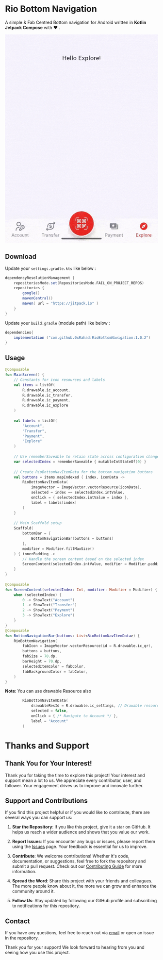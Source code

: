 # Rio Bottom Navigation

A simple & Fab Centred Bottom navigation for Android written in **Kotlin Jetpack Compose** with ♥ .

![](https://github.com/0xRahad/RioBottomNavigation/blob/main/my.gif)


## Download

Update your `settings.gradle.kts` like below :

```groovy
dependencyResolutionManagement {
    repositoriesMode.set(RepositoriesMode.FAIL_ON_PROJECT_REPOS)
    repositories {
        google()
        mavenCentral()
        maven( url = "https://jitpack.io" )
    }
}
```

Update your `build.gradle` (module path) like below :

```groovy
dependencies{
    implementation ("com.github.0xRahad:RioBottomNavigation:1.0.2")
}
```


## Usage

```kotlin
@Composable
fun MainScreen() {
    // Constants for icon resources and labels
    val items = listOf(
        R.drawable.ic_account,
        R.drawable.ic_transfer,
        R.drawable.ic_payment,
        R.drawable.ic_explore
    )

    val labels = listOf(
        "Account",
        "Transfer",
        "Payment",
        "Explore"
    )

    // Use rememberSaveable to retain state across configuration changes
    var selectedIndex = rememberSaveable { mutableIntStateOf(0) }

    // Create RioBottomNavItemData for the bottom navigation buttons
    val buttons = items.mapIndexed { index, iconData ->
        RioBottomNavItemData(
            imageVector = ImageVector.vectorResource(iconData),
            selected = index == selectedIndex.intValue,
            onClick = { selectedIndex.intValue = index },
            label = labels[index]
        )
    }

    // Main Scaffold setup
    Scaffold(
        bottomBar = {
            BottomNavigationBar(buttons = buttons)
        },
        modifier = Modifier.fillMaxSize()
    ) { innerPadding ->
        // Handle the screen content based on the selected index
        ScreenContent(selectedIndex.intValue, modifier = Modifier.padding(innerPadding))
    }
}

@Composable
fun ScreenContent(selectedIndex: Int, modifier: Modifier = Modifier) {
    when (selectedIndex) {
        0 -> ShowText("Account")
        1 -> ShowText("Transfer")
        2 -> ShowText("Payment")
        3 -> ShowText("Explore")
    }
}
@Composable
fun BottomNavigationBar(buttons: List<RioBottomNavItemData>) {
    RioBottomNavigation(
        fabIcon = ImageVector.vectorResource(id = R.drawable.ic_qr),
        buttons = buttons,
        fabSize = 70.dp,
        barHeight = 70.dp,
        selectedItemColor = fabColor,
        fabBackgroundColor = fabColor,
    )
}
```

<b>Note: </b>
You can use drawable Resource also

```kotlin
        RioBottomNavItemData(
            drawableResId = R.drawable.ic_settings, // Drawable resource example
            selected = false,
            onClick = { /* Navigate to Account */ },
            label = "Account"
        )

```



# Thanks and Support

## Thank You for Your Interest!

Thank you for taking the time to explore this project! Your interest and support mean a lot to us. We appreciate every contributor, user, and follower. Your engagement drives us to improve and innovate further.

## Support and Contributions

If you find this project helpful or if you would like to contribute, there are several ways you can support us:

1. **Star the Repository**: If you like this project, give it a star on GitHub. It helps us reach a wider audience and shows that you value our work.

2. **Report Issues**: If you encounter any bugs or issues, please report them using the [Issues](https://github.com/yourusername/yourproject/issues) page. Your feedback is essential for us to improve.

3. **Contribute**: We welcome contributions! Whether it's code, documentation, or suggestions, feel free to fork the repository and submit a pull request. Check out our [Contributing Guide](CONTRIBUTING.md) for more information.

4. **Spread the Word**: Share this project with your friends and colleagues. The more people know about it, the more we can grow and enhance the community around it.

5. **Follow Us**: Stay updated by following our GitHub profile and subscribing to notifications for this repository. 

## Contact

If you have any questions, feel free to reach out via [email](mailto:haxorrahad@gmail.com) or open an issue in the repository.

Thank you for your support! We look forward to hearing from you and seeing how you use this project.
